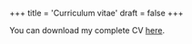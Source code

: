 +++
title = 'Curriculum vitae'
draft = false
+++

You can download my complete CV [here]([https://drive.google.com/uc?export=download&id=18IBOtQ-_eZp22exSzoMr_S017_R-VGqf](https://drive.google.com/uc?export=download&id=1P9A4D2hTJx2RcccxN2Eah0_IbzKrgdLd)).
